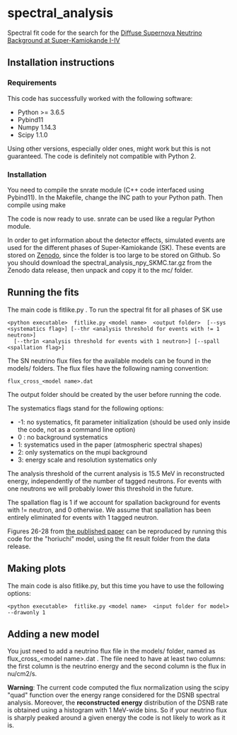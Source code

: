 # spectral_analysis
Spectral fit code for the search for the [Diffuse Supernova Neutrino Background at Super-Kamiokande I-IV](https://journals.aps.org/prd/abstract/10.1103/PhysRevD.104.122002)

## Installation instructions
### Requirements

This code has successfully worked with the following software:
* Python >= 3.6.5
* Pybind11
* Numpy 1.14.3
* Scipy 1.1.0

Using other versions, especially older ones, might work but this is not guaranteed. The code is definitely not compatible with Python 2.

### Installation
You need to compile the snrate module (C++ code interfaced using Pybind11). In the Makefile, change the INC path to your Python path. Then compile using
    make

The code is now ready to use. snrate can be used like a regular Python module.

In order to get information about the detector effects, simulated events are used for the different phases of Super-Kamiokande (SK). These events are stored on [Zenodo](https://zenodo.org/record/5779986), since the folder is too large to be stored on Github. So you should download the spectral_analysis_npy_SKMC.tar.gz from the Zenodo data release, then unpack and copy it to the mc/ folder.

## Running the fits

The main code is fitlike.py . To run the spectral fit for all phases of SK use

```
<python executable>  fitlike.py <model name>  <output folder>  [--sys <systematics flag>] [--thr <analysis threshold for events with != 1 neutron>] 
  [--thr1n <analysis threshold for events with 1 neutron>] [--spall <spallation flag>]
  ```
  
The SN neutrino flux files for the available models can be found in the models/ folders. The flux files have the following naming convention:
  
```
flux_cross_<model name>.dat
```
  
The output folder should be created by the user before running the code.
  
The systematics flags stand for the following options:
* -1: no systematics, fit parameter initialization (should be used only inside the code, not as a command line option)
* 0 : no background systematics
* 1: systematics used in the paper (atmospheric spectral shapes)
* 2: only systematics on the mupi background
* 3: energy scale and resolution systematics only

The analysis threshold of the current analysis is 15.5 MeV in reconstructed energy, independently of the number of tagged neutrons. For events with one neutrons we 
will probably lower this threshold in the future.

The spallation flag is 1 if we account for spallation background for events with != neutron, and 0 otherwise. We assume that spallation has been entirely eliminated for events with 1 tagged neutron.

Figures 26-28 from [the published paper](https://journals.aps.org/prd/abstract/10.1103/PhysRevD.104.122002) can be reproduced by running this code for the "horiuchi" model, using the fit result folder from the data release.

## Making plots

The main code is also fitlike.py, but this time you have to use the following options:

```
<python executable>  fitlike.py <model name>  <input folder for model>  --drawonly 1
  ```
## Adding a new model

You just need to add a neutrino flux file in the models/ folder, named as flux_cross_\<model name\>.dat .  The file need to have at least two columns: the first column is the neutrino energy and the second column is the flux in nu/cm2/s.

**Warning**: The current code computed the flux normalization using the scipy "quad" function over the energy range considered for the DSNB spectral analysis. Moreover, the **reconstructed energy** distribution of the DSNB rate is obtained using a histogram with 1 MeV-wide bins. So if your neutrino flux is sharply peaked around a given energy the code is not likely to work as it is. 
